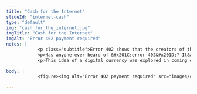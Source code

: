 ```yaml
--- 
title: "Cash for the Internet"
slideId: "internet-cash"
type: "default"
img: "cash_for_the_internet.jpg"
imgTitle: "Cash for the Internet"
imgAlt: "Error 402 payment required"
notes: | 
            <p class="subtitle">Error 402 shows that the creators of the World Wide Web protocols had considered the concept of a digital currency.</p>
            <p>Has anyone ever heard of &#x201C;error 402&#x201D;? It&apos;s a more obscure protocol that has to do with insufficient payment submitted via the world wide web. What can we infer from this? Well, when these protocols were being written, their authors had an idea for an internet-based payment so they included an error for &#x201C;insufficient payment&#x201D;. This might have actually been the first time that anybody had ever approached the topic of a payment mechanism via the world wide web.</p>
            <p>This idea of a digital currency was explored in coming decades, which would ultimately lead to the creation of Bitcoin.</p>
        
body: | 
            <figure><img alt="Error 402 payment required" src="images/cash_for_the_internet.jpg" title="Cash for the Internet"></figure>
        
---
```


